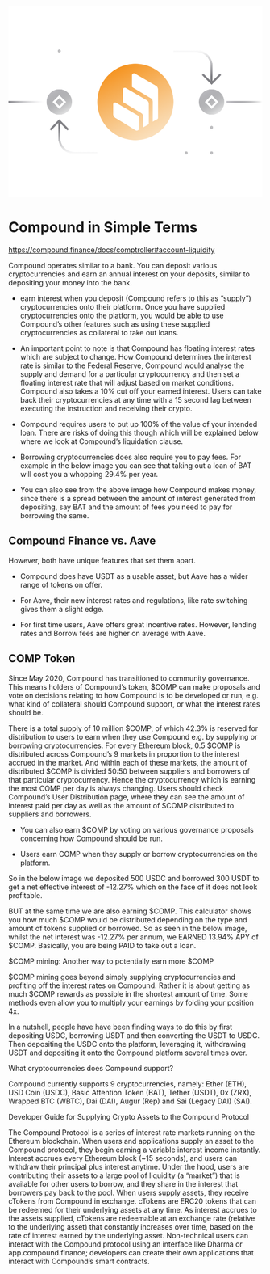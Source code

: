 ![](images/comp-Main-l.png)

# Compound in Simple Terms

https://compound.finance/docs/comptroller#account-liquidity

Compound operates similar to a bank. You can deposit various cryptocurrencies and earn an annual interest on your deposits, similar to depositing your money into the bank. 

- earn interest when you deposit (Compound refers to this as “supply”) cryptocurrencies onto their platform. Once you have supplied cryptocurrencies onto the platform, you would be able to use Compound’s other features such as using these supplied cryptocurrencies as collateral to take out loans.

- An important point to note is that Compound has floating interest rates which are subject to change. How Compound determines the interest rate is similar to the Federal Reserve, Compound would analyse the supply and demand for a particular cryptocurrency and then set a floating interest rate that will adjust based on market conditions. Compound also takes a 10% cut off your earned interest. Users can take back their cryptocurrencies at any time with a 15 second lag between executing the instruction and receiving their crypto.

- Compound requires users to put up 100% of the value of your intended loan. There are risks of doing this though which will be explained below where we look at Compound’s liquidation clause.

- Borrowing cryptocurrencies does also require you to pay fees. For example in the below image you can see that taking out a loan of BAT will cost you a whopping 29.4% per year.

- You can also see from the above image how Compound makes money, since there is a spread between the amount of interest generated from depositing, say BAT and the amount of fees you need to pay for borrowing the same.

## Compound Finance vs. Aave

However, both have unique features that set them apart. 

- Compound does have USDT as a usable asset, but Aave has a wider range of tokens on offer. 

- For Aave, their new interest rates and regulations, like rate switching gives them a slight edge. 

- For first time users, Aave offers great incentive rates. However, lending rates and Borrow fees are higher on average with Aave.

## COMP Token

Since May 2020, Compound has transitioned to community governance. This means holders of Compound’s token, $COMP can make proposals and vote on decisions relating to how Compound is to be developed or run, e.g. what kind of collateral should Compound support, or what the interest rates should be.

There is a total supply of 10 million $COMP, of which 42.3% is reserved for distribution to users to earn when they use Compound e.g. by supplying or borrowing cryptocurrencies. For every Ethereum block, 0.5 $COMP is distributed across Compound’s 9 markets in proportion to the interest accrued in the market. And within each of these markets, the amount of distributed $COMP is divided 50:50 between suppliers and borrowers of that particular cryptocurrency. Hence the cryptocurrency which is earning the most COMP per day is always changing. Users should check Compound’s User Distribution page, where they can see the amount of interest paid per day as well as the amount of $COMP distributed to suppliers and borrowers.

- You can also earn $COMP by voting on various governance proposals concerning how Compound should be run.

- Users earn COMP when they supply or borrow cryptocurrencies on the platform. 

So in the below image we deposited 500 USDC and borrowed 300 USDT to get a net effective interest of -12.27% which on the face of it does not look profitable.

BUT at the same time we are also earning $COMP. This calculator shows you how much $COMP would be distributed depending on the type and amount of tokens supplied or borrowed. So as seen in the below image, whilst the net interest was -12.27% per annum, we EARNED 13.94% APY of $COMP. Basically, you are being PAID to take out a loan.

$COMP mining: Another way to potentially earn more $COMP

$COMP mining goes beyond simply supplying cryptocurrencies and profiting off the interest rates on Compound. Rather it is about getting as much $COMP rewards as possible in the shortest amount of time. Some methods even allow you to multiply your earnings by folding your position 4x.

In a nutshell, people have have been finding ways to do this by first depositing USDC, borrowing USDT and then converting the USDT to USDC. Then depositing the USDC onto the platform, leveraging it, withdrawing USDT and depositing it onto the Compound platform several times over.

What cryptocurrencies does Compound support?

Compound currently supports 9 cryptocurrencies, namely: Ether (ETH), USD Coin (USDC), Basic Attention Token (BAT), Tether (USDT), 0x (ZRX), Wrapped BTC (WBTC), Dai (DAI), Augur (Rep) and Sai (Legacy DAI) (SAI).

Developer Guide for Supplying Crypto Assets to the Compound Protocol

The Compound Protocol is a series of interest rate markets running on the Ethereum blockchain. When users and applications supply an asset to the Compound protocol, they begin earning a variable interest income instantly. Interest accrues every Ethereum block (~15 seconds), and users can withdraw their principal plus interest anytime.
Under the hood, users are contributing their assets to a large pool of liquidity (a “market”) that is available for other users to borrow, and they share in the interest that borrowers pay back to the pool.
When users supply assets, they receive cTokens from Compound in exchange. cTokens are ERC20 tokens that can be redeemed for their underlying assets at any time. As interest accrues to the assets supplied, cTokens are redeemable at an exchange rate (relative to the underlying asset) that constantly increases over time, based on the rate of interest earned by the underlying asset.
Non-technical users can interact with the Compound protocol using an interface like Dharma or app.compound.finance; developers can create their own applications that interact with Compound’s smart contracts.
